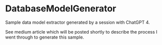 # DatabaseModelGenerator

Sample data model extractor generated by a session with ChatGPT 4.


See medium article which will be posted shortly to describe the process I went through to generate this sample.